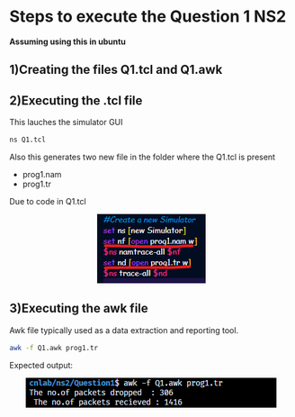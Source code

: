 # Steps to execute the Question 1 NS2

 ****Assuming using this in ubuntu****

## 1)Creating the files Q1.tcl and Q1.awk

## 2)Executing the .tcl file 
This lauches the simulator GUI
```bash
ns Q1.tcl
```
Also this generates two new file in the folder where the Q1.tcl is present<br>
* prog1.nam<br>
* prog1.tr <br>

Due to code in Q1.tcl<br>

<P ALIGN="CENTER"><IMG SRC="https://github.com/MXNXV-ERR/cnlab/blob/main/ns2/documentation/Q11.png?raw=True"></P>


## 3)Executing the awk file 
Awk file typically used as a data extraction and reporting tool.
```bash
awk -f Q1.awk prog1.tr
```
Expected output:
<P ALIGN="CENTER"><IMG SRC="https://github.com/MXNXV-ERR/cnlab/blob/main/ns2/documentation/Q12.png?raw=True"></P>
